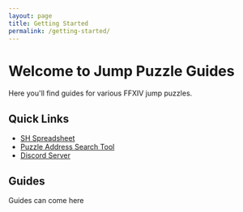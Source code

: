 ```yaml
---
layout: page
title: Getting Started
permalink: /getting-started/
---
```


# Welcome to Jump Puzzle Guides

Here you'll find guides for various FFXIV jump puzzles.

## Quick Links

- [SH Spreadsheet](https://docs.google.com/spreadsheets/d/1DyOqqECaNuAEntBxwv2NQ7p5rTrC1tDN9hHpcI_PNs4/edit?usp=drivesdk)
- [Puzzle Address Search Tool](https://trainerhol.github.io/Strange-Housing/)
- [Discord Server](https://discord.gg/cVUjUUXFhG)

## Guides

Guides can come here
